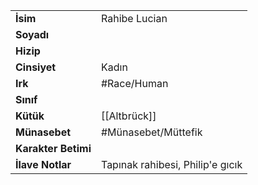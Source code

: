 |  |  |
|---|---|
| **İsim** | Rahibe Lucian|
| **Soyadı** | |
| **Hizip** | |
| **Cinsiyet** | Kadın|
| **Irk** | #Race/Human|
| **Sınıf** | |
| **Kütük** | [[Altbrück]]|
| **Münasebet** | #Münasebet/Müttefik|
| **Karakter Betimi** | |
| **İlave Notlar** | Tapınak rahibesi, Philip'e gıcık|

